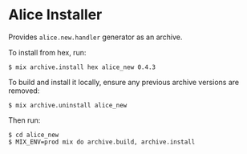# Alice Installer

Provides `alice.new.handler` generator as an archive.

To install from hex, run:

    $ mix archive.install hex alice_new 0.4.3

To build and install it locally, ensure any previous archive versions are
removed:

    $ mix archive.uninstall alice_new

Then run:

    $ cd alice_new
    $ MIX_ENV=prod mix do archive.build, archive.install

